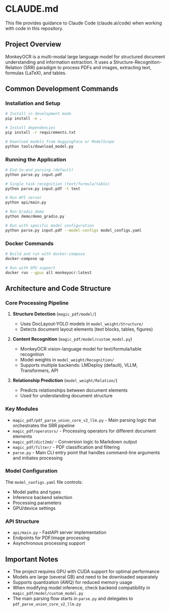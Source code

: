 # CLAUDE.md

This file provides guidance to Claude Code (claude.ai/code) when working with code in this repository.

## Project Overview

MonkeyOCR is a multi-modal large language model for structured document understanding and information extraction. It uses a Structure-Recognition-Relation (SRR) paradigm to process PDFs and images, extracting text, formulas (LaTeX), and tables.

## Common Development Commands

### Installation and Setup
```bash
# Install in development mode
pip install -e .

# Install dependencies
pip install -r requirements.txt

# Download models from HuggingFace or ModelScope
python tools/download_model.py
```

### Running the Application
```bash
# End-to-end parsing (default)
python parse.py input.pdf

# Single task recognition (text/formula/table)
python parse.py input.pdf -t text

# Run API server
python api/main.py

# Run Gradio demo
python demo/demo_gradio.py

# Run with specific model configuration
python parse.py input.pdf --model-configs model_configs.yaml
```

### Docker Commands
```bash
# Build and run with docker-compose
docker-compose up

# Run with GPU support
docker run --gpus all monkeyocr:latest
```

## Architecture and Code Structure

### Core Processing Pipeline
1. **Structure Detection** (`magic_pdf/model/`)
   - Uses DocLayout-YOLO models in `model_weight/Structure/`
   - Detects document layout elements (text blocks, tables, figures)

2. **Content Recognition** (`magic_pdf/model/custom_model.py`)
   - MonkeyOCR vision-language model for text/formula/table recognition
   - Model weights in `model_weight/Recognition/`
   - Supports multiple backends: LMDeploy (default), VLLM, Transformers, API

3. **Relationship Prediction** (`model_weight/Relation/`)
   - Predicts relationships between document elements
   - Used for understanding document structure

### Key Modules
- `magic_pdf/pdf_parse_union_core_v2_llm.py` - Main parsing logic that orchestrates the SRR pipeline
- `magic_pdf/operators/` - Processing operators for different document elements
- `magic_pdf/dict2md/` - Conversion logic to Markdown output
- `magic_pdf/filter/` - PDF classification and filtering
- `parse.py` - Main CLI entry point that handles command-line arguments and initiates processing

### Model Configuration
The `model_configs.yaml` file controls:
- Model paths and types
- Inference backend selection
- Processing parameters
- GPU/device settings

### API Structure
- `api/main.py` - FastAPI server implementation
- Endpoints for PDF/image processing
- Asynchronous processing support

## Important Notes

- The project requires GPU with CUDA support for optimal performance
- Models are large (several GB) and need to be downloaded separately
- Supports quantization (AWQ) for reduced memory usage
- When modifying model inference, check backend compatibility in `magic_pdf/model/custom_model.py`
- The main parsing flow starts in `parse.py` and delegates to `pdf_parse_union_core_v2_llm.py`